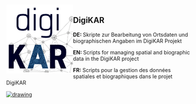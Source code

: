 <img src="./DigiKAR_logo-small.png" alt="drawing" width="180" style="padding=10px" align="left"/>

<h2>DigiKAR</h2>

<p><strong>DE: </strong>Skripte zur Bearbeitung von Ortsdaten und biographischen Angaben im DigiKAR Projekt</p>
<p><strong>EN: </strong>Scripts for managing spatial and biographic data in the DigiKAR project</p>
<p><strong>FR: </strong>Scripts pour la gestion des données spatiales et biographiques dans le projet DigiKAR</p>

<a href="https://ieg-dhr.github.io/DigiKAR/"><img src="https://static-00.iconduck.com/assets.00/deployment-icon-512x512-l1qsgl88.png" alt="drawing" width="50" style="padding=10px" align="center"/></a>

